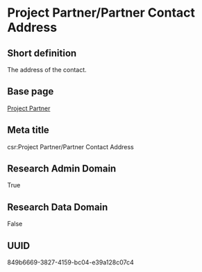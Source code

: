 # Project Partner/Partner Contact Address
## Short definition
The address of the contact.
## Base page
[Project Partner](../../Objects/Project%20Partner.md)
## Meta title
csr:Project Partner/Partner Contact Address
## Research Admin Domain
True
## Research Data Domain
False
## UUID
849b6669-3827-4159-bc04-e39a128c07c4
